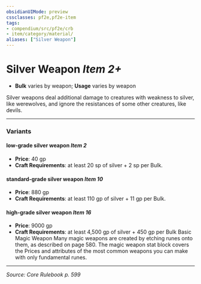 ```yaml
---
obsidianUIMode: preview
cssclasses: pf2e,pf2e-item
tags:
- compendium/src/pf2e/crb
- item/category/material/
aliases: ["Silver Weapon"]
---
```

# Silver Weapon *Item 2+*  

- **Bulk** varies by weapon; **Usage** varies by weapon

Silver weapons deal additional damage to creatures with weakness to silver, like werewolves, and ignore the resistances of some other creatures, like devils.

---

### Variants

#### low-grade silver weapon *Item 2*

- **Price**: 40 gp
- **Craft Requirements**: at least 20 sp of silver + 2 sp per Bulk.

#### standard-grade silver weapon *Item 10*

- **Price**: 880 gp
- **Craft Requirements**: at least 110 gp of silver + 11 gp per Bulk.

#### high-grade silver weapon *Item 16*

- **Price**: 9000 gp
- **Craft Requirements**: at least 4,500 gp of silver + 450 gp per Bulk Basic Magic Weapon Many magic weapons are created by etching runes onto them, as described on page 580. The magic weapon stat block covers the Prices and attributes of the most common weapons you can make with only fundamental runes.

---
*Source: Core Rulebook p. 599*